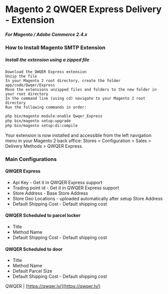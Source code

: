 
# Magento 2 QWQER Express Delivery - Extension

##### For Magento / Adobe Commerce 2.4.x

### How to Install Magento SMTP Extension

##### Install the extension using a zipped file

    Download the QWQER Express extension
    Unzip the file
    In your Magento 2 root directory, create the folder app/code/Qwqer/Express
    Move the extensions unzipped files and folders to the new folder in your root directory
    In the command line (using cd) navigate to your Magento 2 root directory
    Run the following commands in order:

```sh
php bin/magento module:enable Qwqer_Express
php bin/magento setup:upgrade
php bin/magento setup:di:compile
```

Your extension is now installed and accessible from the left navigation menu in your Magento 2 back office: Stores > Configuration > Sales > Delivery Methods > QWQER Express.

### Main Configurations

#### QWQER Express

* Api Key - Get it in QWQER Express support
* Trading point id - Get it in QWQER Express support 
* Store Address - Base Store Address
* Store Geo Locations - uploaded automatically after setup Store Address
* Default Shipping Cost - Default shipping cost

#### QWQER Scheduled to parcel locker

* Title
* Method Name
* Default Shipping Cost - Default shipping cost

#### QWQER Scheduled to door

* Title
* Method Name
* Default Parcel Size
* Default Shipping Cost - Default shipping cost

QWQER | [https://qwqer.lv/](https://qwqer.lv/)
